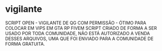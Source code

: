 # vigilante
SCRIPT OPEN - VIGILANTE DE QG COM PERMISSÃO - ÓTIMO PARA COLOCAR EM VIPS EM GTA RP FIVEM
SCRIPT CRIADO DE FORMA A SER USADO POR TODA COMUNIDADE, NÃO ESTÁ AUTORIZADO A VENDA DESSES ARQUIVOS, UMA QUE FOI ENVIADO PARA A COMUNIDADE DE FORMA GRATUITA.
